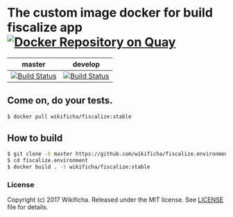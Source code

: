 # The custom image docker for build fiscalize app [![Docker Repository on Quay](https://quay.io/repository/wikificha/fiscalize/status "Docker Repository on Quay")](https://quay.io/repository/wikificha/fiscalize)
| master  | develop  |
| :------------: | :------------: |
| [![Build Status](https://api.travis-ci.org/wikificha/fiscalize.environment.svg?branch=master)](https://travis-ci.org/wikificha/fiscalize.environment)  |  [![Build Status](https://api.travis-ci.org/wikificha/fiscalize.environment.svg?branch=develop)](https://travis-ci.org/wikificha/fiscalize.environment) |

## Come on, do your tests.

```bash
$ docker pull wikificha/fiscalize:stable
```

## How to build

```bash
$ git clone -b master https://github.com/wikificha/fiscalize.environment.git
$ cd fiscalize.environment
$ docker build . -t wikificha/fiscalize:stable
```

### License

Copyright (c) 2017 Wikificha. Released under the MIT license. See [LICENSE](/LICENSE) file for details.